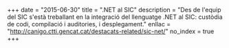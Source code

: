 +++
date        = "2015-06-30"
title       = ".NET al SIC"
description = "Des de l'equip del SIC s'està treballant en la integració del llenguatge .NET al SIC: custòdia de codi, compilació i auditories, i desplegament."
enllac	    = "http://canigo.ctti.gencat.cat/destacats-related/sic-net/"
no_index 	= true
+++
